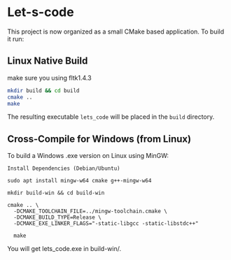 # Let-s-code

This project is now organized as a small CMake based application. To build it run:

##  Linux Native Build

make sure you using fltk1.4.3

```bash
mkdir build && cd build
cmake ..
make
```

The resulting executable `lets_code` will be placed in the `build` directory.

## Cross-Compile for Windows (from Linux)

To build a Windows .exe version on Linux using MinGW:

```
Install Dependencies (Debian/Ubuntu)

sudo apt install mingw-w64 cmake g++-mingw-w64

mkdir build-win && cd build-win

cmake .. \
  -DCMAKE_TOOLCHAIN_FILE=../mingw-toolchain.cmake \
  -DCMAKE_BUILD_TYPE=Release \
  -DCMAKE_EXE_LINKER_FLAGS="-static-libgcc -static-libstdc++"

  make
  ```
  You will get lets_code.exe in build-win/.